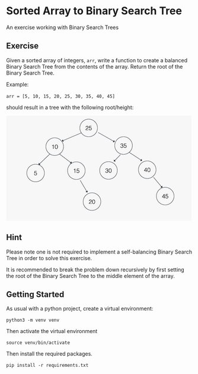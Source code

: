 # Sorted Array to Binary Search Tree
An exercise working with Binary Search Trees

## Exercise
Given a sorted array of integers, `arr`, write a function to create a balanced Binary Search Tree from the contents of the array. Return the root of the  Binary Search Tree.

Example:

`arr = [5, 10, 15, 20, 25, 30, 35, 40, 45]`

should result in a tree with the following root/height:

![Balanced Binary Search Tree](images/balanced_bst.png)

## Hint

Please note one is not required to implement a self-balancing Binary Search Tree in order to solve this exercise. 

It is recommended to break the problem down recursively by first setting the root of the Binary Search Tree to the middle element of the array.

## Getting Started

As usual with a python project, create a virtual environment:

```
python3 -m venv venv
```

Then activate the virtual environment

```
source venv/bin/activate
```

Then install the required packages.

```
pip install -r requirements.txt
```